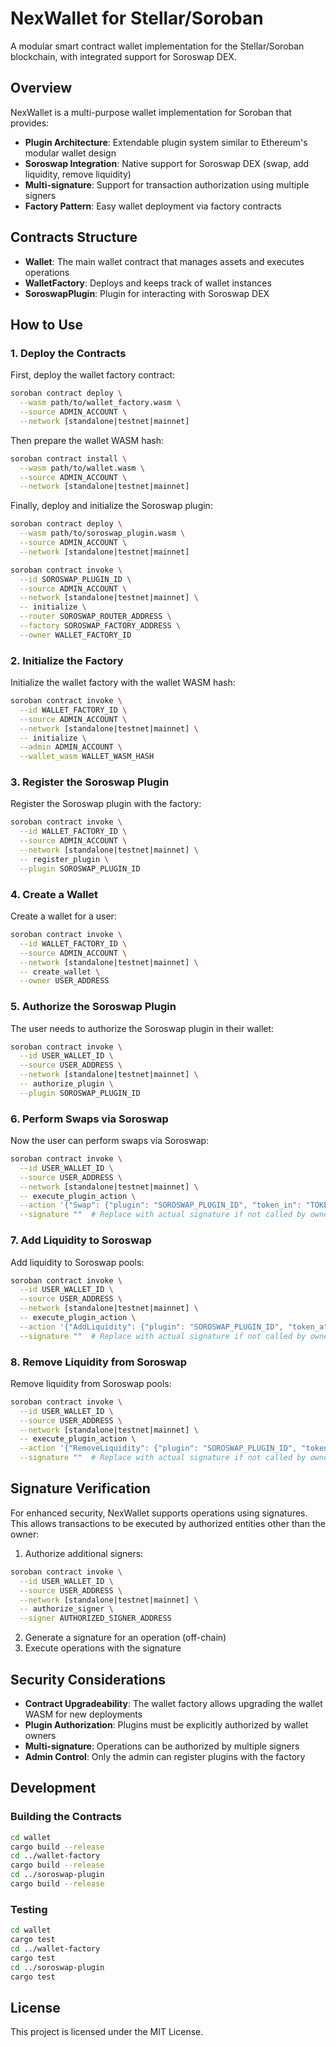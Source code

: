 # NexWallet for Stellar/Soroban

A modular smart contract wallet implementation for the Stellar/Soroban blockchain, with integrated support for Soroswap DEX.

## Overview

NexWallet is a multi-purpose wallet implementation for Soroban that provides:

- **Plugin Architecture**: Extendable plugin system similar to Ethereum's modular wallet design
- **Soroswap Integration**: Native support for Soroswap DEX (swap, add liquidity, remove liquidity)
- **Multi-signature**: Support for transaction authorization using multiple signers
- **Factory Pattern**: Easy wallet deployment via factory contracts

## Contracts Structure

- **Wallet**: The main wallet contract that manages assets and executes operations
- **WalletFactory**: Deploys and keeps track of wallet instances
- **SoroswapPlugin**: Plugin for interacting with Soroswap DEX

## How to Use

### 1. Deploy the Contracts

First, deploy the wallet factory contract:

```bash
soroban contract deploy \
  --wasm path/to/wallet_factory.wasm \
  --source ADMIN_ACCOUNT \
  --network [standalone|testnet|mainnet]
```

Then prepare the wallet WASM hash:

```bash
soroban contract install \
  --wasm path/to/wallet.wasm \
  --source ADMIN_ACCOUNT \
  --network [standalone|testnet|mainnet]
```

Finally, deploy and initialize the Soroswap plugin:

```bash
soroban contract deploy \
  --wasm path/to/soroswap_plugin.wasm \
  --source ADMIN_ACCOUNT \
  --network [standalone|testnet|mainnet]

soroban contract invoke \
  --id SOROSWAP_PLUGIN_ID \
  --source ADMIN_ACCOUNT \
  --network [standalone|testnet|mainnet] \
  -- initialize \
  --router SOROSWAP_ROUTER_ADDRESS \
  --factory SOROSWAP_FACTORY_ADDRESS \
  --owner WALLET_FACTORY_ID
```

### 2. Initialize the Factory

Initialize the wallet factory with the wallet WASM hash:

```bash
soroban contract invoke \
  --id WALLET_FACTORY_ID \
  --source ADMIN_ACCOUNT \
  --network [standalone|testnet|mainnet] \
  -- initialize \
  --admin ADMIN_ACCOUNT \
  --wallet_wasm WALLET_WASM_HASH
```

### 3. Register the Soroswap Plugin

Register the Soroswap plugin with the factory:

```bash
soroban contract invoke \
  --id WALLET_FACTORY_ID \
  --source ADMIN_ACCOUNT \
  --network [standalone|testnet|mainnet] \
  -- register_plugin \
  --plugin SOROSWAP_PLUGIN_ID
```

### 4. Create a Wallet

Create a wallet for a user:

```bash
soroban contract invoke \
  --id WALLET_FACTORY_ID \
  --source ADMIN_ACCOUNT \
  --network [standalone|testnet|mainnet] \
  -- create_wallet \
  --owner USER_ADDRESS
```

### 5. Authorize the Soroswap Plugin

The user needs to authorize the Soroswap plugin in their wallet:

```bash
soroban contract invoke \
  --id USER_WALLET_ID \
  --source USER_ADDRESS \
  --network [standalone|testnet|mainnet] \
  -- authorize_plugin \
  --plugin SOROSWAP_PLUGIN_ID
```

### 6. Perform Swaps via Soroswap

Now the user can perform swaps via Soroswap:

```bash
soroban contract invoke \
  --id USER_WALLET_ID \
  --source USER_ADDRESS \
  --network [standalone|testnet|mainnet] \
  -- execute_plugin_action \
  --action '{"Swap": {"plugin": "SOROSWAP_PLUGIN_ID", "token_in": "TOKEN_A_ADDRESS", "token_out": "TOKEN_B_ADDRESS", "amount_in": 100000000, "amount_out_min": 90000000, "path": ["TOKEN_A_ADDRESS", "TOKEN_B_ADDRESS"], "deadline": 1717532800}}' \
  --signature ""  # Replace with actual signature if not called by owner
```

### 7. Add Liquidity to Soroswap

Add liquidity to Soroswap pools:

```bash
soroban contract invoke \
  --id USER_WALLET_ID \
  --source USER_ADDRESS \
  --network [standalone|testnet|mainnet] \
  -- execute_plugin_action \
  --action '{"AddLiquidity": {"plugin": "SOROSWAP_PLUGIN_ID", "token_a": "TOKEN_A_ADDRESS", "token_b": "TOKEN_B_ADDRESS", "amount_a_desired": 100000000, "amount_b_desired": 100000000, "amount_a_min": 90000000, "amount_b_min": 90000000, "deadline": 1717532800}}' \
  --signature ""  # Replace with actual signature if not called by owner
```

### 8. Remove Liquidity from Soroswap

Remove liquidity from Soroswap pools:

```bash
soroban contract invoke \
  --id USER_WALLET_ID \
  --source USER_ADDRESS \
  --network [standalone|testnet|mainnet] \
  -- execute_plugin_action \
  --action '{"RemoveLiquidity": {"plugin": "SOROSWAP_PLUGIN_ID", "token_a": "TOKEN_A_ADDRESS", "token_b": "TOKEN_B_ADDRESS", "liquidity": 50000000, "amount_a_min": 45000000, "amount_b_min": 45000000, "deadline": 1717532800}}' \
  --signature ""  # Replace with actual signature if not called by owner
```

## Signature Verification

For enhanced security, NexWallet supports operations using signatures. This allows transactions to be executed by authorized entities other than the owner:

1. Authorize additional signers:

```bash
soroban contract invoke \
  --id USER_WALLET_ID \
  --source USER_ADDRESS \
  --network [standalone|testnet|mainnet] \
  -- authorize_signer \
  --signer AUTHORIZED_SIGNER_ADDRESS
```

2. Generate a signature for an operation (off-chain)
3. Execute operations with the signature

## Security Considerations

- **Contract Upgradeability**: The wallet factory allows upgrading the wallet WASM for new deployments
- **Plugin Authorization**: Plugins must be explicitly authorized by wallet owners
- **Multi-signature**: Operations can be authorized by multiple signers
- **Admin Control**: Only the admin can register plugins with the factory

## Development

### Building the Contracts

```bash
cd wallet
cargo build --release
cd ../wallet-factory
cargo build --release
cd ../soroswap-plugin
cargo build --release
```

### Testing

```bash
cd wallet
cargo test
cd ../wallet-factory
cargo test
cd ../soroswap-plugin
cargo test
```

## License

This project is licensed under the MIT License.